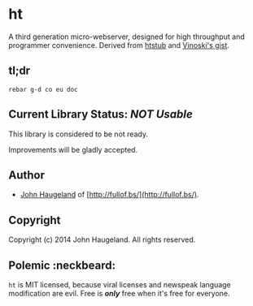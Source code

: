 ht
==

A third generation micro-webserver, designed for high throughput and programmer convenience.  Derived from [htstub](https://github.com/StoneCypher/htstub) and [Vinoski's gist](https://gist.github.com/vinoski/4996859).





tl;dr
-----

`rebar g-d co eu doc`





Current Library Status: *NOT Usable*
------------------------------------

This library is considered to be not ready.

Improvements will be gladly accepted.





Author
------

* [John Haugeland](mailto:stonecypher@gmail.com) of [http://fullof.bs/](http://fullof.bs/).





Copyright
---------

Copyright (c) 2014 John Haugeland.  All rights reserved.





Polemic :neckbeard:
-------------------

`ht` is MIT licensed, because viral licenses and newspeak language modification are evil.  Free is ***only*** free when it's free for everyone.
